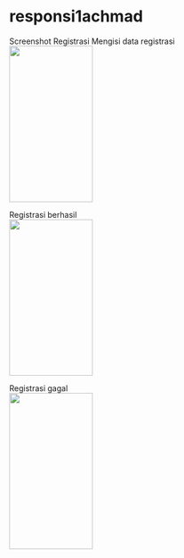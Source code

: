 # responsi1achmad

Screenshot Registrasi
Mengisi data registrasi<br>
<img src="https://github.com/user-attachments/assets/ab23be16-d49b-450b-b3fe-f0ddf39395f7" width="150" height="280"/>

Registrasi berhasil<br>
<img src="https://github.com/user-attachments/assets/b7ffd490-562f-477c-b797-31203fae2345" width="150" height="280"/><br>

Registrasi gagal<br>
<img src="https://github.com/user-attachments/assets/21c25814-908b-45b6-b0f8-db8cb9d6adee" width="150" height="280"/><br>

